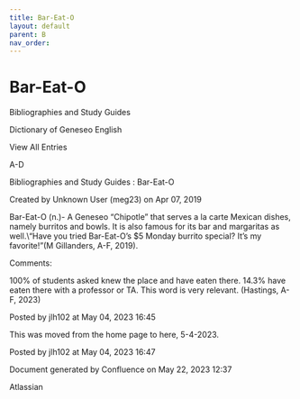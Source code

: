 ```yaml
---
title: Bar-Eat-O
layout: default
parent: B
nav_order:
---
```


# Bar-Eat-O

Bibliographies and Study Guides

Dictionary of Geneseo English

View All Entries

A-D

Bibliographies and Study Guides : Bar-Eat-O

Created by  Unknown User (meg23) on Apr 07, 2019

Bar-Eat-O (n.)- A Geneseo “Chipotle” that serves a la carte Mexican dishes, namely burritos and bowls. It is also famous for its bar and margaritas as well.\“Have you tried Bar-Eat-O’s $5 Monday burrito special? It’s my favorite!”(M Gillanders, A-F, 2019).

Comments:

100% of students asked knew the place and have eaten there. 14.3% have eaten there with a professor or TA. This word is very relevant. (Hastings, A-F, 2023)

Posted by jlh102 at May 04, 2023 16:45

This was moved from the home page to here, 5-4-2023.

Posted by jlh102 at May 04, 2023 16:47

Document generated by Confluence on May 22, 2023 12:37

Atlassian
